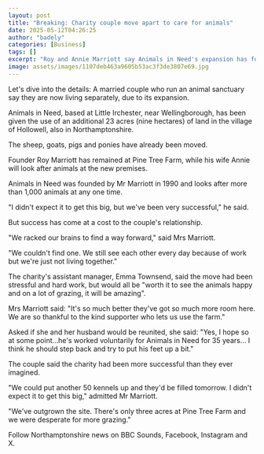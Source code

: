```yaml
---
layout: post
title: "Breaking: Charity couple move apart to care for animals"
date: 2025-05-12T04:26:25
author: "badely"
categories: [Business]
tags: []
excerpt: "Roy and Annie Marriott say Animals in Need's expansion has forced the move."
image: assets/images/1107deb463a9605b53ac3f3de3807e69.jpg
---
```


Let's dive into the details: A married couple who run an animal sanctuary say they are now living separately, due to its expansion.

Animals in Need, based at Little Irchester, near Wellingborough, has been given the use of an additional 23 acres (nine hectares) of land in the village of Hollowell, also in Northamptonshire.

The sheep, goats, pigs and ponies have already been moved.

Founder Roy Marriott has remained at Pine Tree Farm, while his wife Annie will look after animals at the new premises.

Animals in Need was founded by Mr Marriott in 1990 and looks after more than 1,000 animals at any one time.

"I didn't expect it to get this big, but we've been very successful," he said.

But success has come at a cost to the couple's relationship. 

"We racked our brains to find a way forward," said Mrs Marriott.

"We couldn't find one. We still see each other every day because of work but we're just not living together."

The charity's assistant manager, Emma Townsend, said the move had been stressful and hard work, but would all be "worth it to see the animals happy and on a lot of grazing, it will be amazing".

Mrs Marriott said: "It's so much better they've got so much more room here. We are so thankful to the kind supporter who lets us use the farm."

Asked if she and her husband would be reunited, she said: "Yes, I hope so at some point...he's worked voluntarily for Animals in Need for 35 years... I think he should step back and try to put his feet up a bit."

The couple said the charity had been more successful than they ever imagined.

"We could put another 50 kennels up and they'd be filled tomorrow. I didn't expect it to get this big," admitted Mr Marriott.

"We've outgrown the site. There's only three acres at Pine Tree Farm and we were desperate for more grazing."

Follow Northamptonshire news on BBC Sounds, Facebook, Instagram and X.

